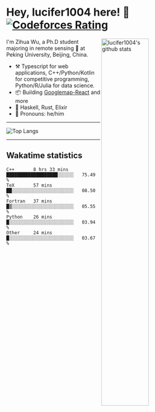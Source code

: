 # Hey, lucifer1004 here! :wave: [![Codeforces Rating](https://cfrating.ihcr.top/?user=lucifer1004&style=flat-square)](https://codeforces.com/profile/lucifer1004)

<img width="50%" align="right" alt="lucifer1004's github stats" src="https://github-readme-stats.vercel.app/api?username=lucifer1004&show_icons=true">

I'm Zihua Wu, a Ph.D student majoring in remote sensing :satellite: at Peking University, Beijing, China.

- :hammer_and_pick: Typescript for web applications, C++/Python/Kotlin for competitive programming, Python/R/Julia for data science.
- :package: Building [Googlemap-React](https://github.com/googlemap-react/googlemap-react) and more
- :seedling: Haskell, Rust, Elixir
- :man: Pronouns: he/him

---

![Top Langs](https://github-readme-stats.vercel.app/api/top-langs/?username=lucifer1004&layout=compact)

---

## Wakatime statistics

<!--START_SECTION:waka-->
```text
C++       8 hrs 33 mins   ███████████████████░░░░░░   75.49 % 
TeX       57 mins         ██░░░░░░░░░░░░░░░░░░░░░░░   08.50 % 
Fortran   37 mins         █▒░░░░░░░░░░░░░░░░░░░░░░░   05.55 % 
Python    26 mins         █░░░░░░░░░░░░░░░░░░░░░░░░   03.94 % 
Other     24 mins         █░░░░░░░░░░░░░░░░░░░░░░░░   03.67 % 
```
<!--END_SECTION:waka-->
